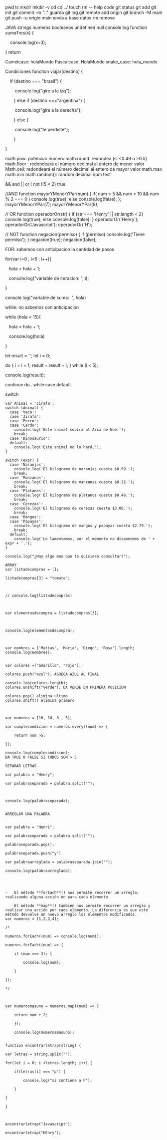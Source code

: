 
pwd
ls
mkdir
mkdir -v
cd
cd ../
touch
rm
-- help
code
git status
git add
git init
git commit -m ".." guarda
git log
git remote add origin
git branch -M main
git push -u origin main envia a base datos
rm remove





JAVA
strings
numeros
booleanos
undefined
null
console.log
function sumaTres(x) {

    console.log(x+3);

}
return

Camelcase: holaMundo
Pascalcase: HolaMundo
snake_case: hola_mundo


Condiciones
function viajar(destino) {

    if (destino === "brasil") {

        console.log("gire a la izq");

       } else if (destino ==="argentina") {

        console.log("gire a la derecha");

       } else {

        console.log("te perdiste");

       }

}

math.pow: potenciar numero
math.round: redondea (si <0.49 o >0.5)
math.floor : redondeará el número decimal al entero de menor valor
Math.ceil: redondeará el número decimal al entero de mayor valor
math.max
math.min
math.random(): random decimal
npm test


&& and
|| or
! not  !(5 < 2) true

//AND
function mayorYMenorYPar(num) {
	if( num > 5 && num < 10  && num  % 2 === 0 ) console.log(true);
	else console.log(false);
};
mayorYMenorYPar(7);
mayorYMenorYPar(8); 

// OR
function operadorOr(str) {
   if (str === 'Henry' || str.length < 2) console.log(true);
   else console.log(false);
}
operadorOr('Henry');
operadorOr('Javascript');
operadorOr('H');

// NOT
function negacion(permiso) {
   if (permiso) console.log('Tiene permiso');
}
negacion(true);
negacion(false);

FOR: sabemos con anticipacion la cantidad de pasos

for(var i=0 ; i<5 ; i++){

   hola = hola + 1;

   console.log("variable de iteracion: ", i);

}

console.log("variable de suma:  ", hola)

while: no sabemos con anticipacion

while (hola < 15){

   hola = hola + 1;

   console.log(hola)

}


let result = '';
let i = 0;

do {
  i = i + 1;
  result = result + i;
} while (i < 5);

console.log(result);


continue
do..  while
case
default

switch
```
var Animal = 'Jirafa';
switch (Animal) {
  case 'Vaca':
  case 'Jirafa':
  case 'Perro':
  case 'Cerdo':
    console.log('Este animal subirá al Arca de Noé.');
    break;
  case 'Dinosaurio':
  default:
    console.log('Este animal no lo hará.');
}
```
```
switch (expr) {
  case 'Naranjas':
    console.log('El kilogramo de naranjas cuesta $0.59.');
    break;
  case 'Manzanas':
    console.log('El kilogramo de manzanas cuesta $0.32.');
    break;
  case 'Platanos':
    console.log('El kilogramo de platanos cuesta $0.48.');
    break;
  case 'Cerezas':
    console.log('El kilogramo de cerezas cuesta $3.00.');
    break;
  case 'Mangos':
  case 'Papayas':
    console.log('El kilogramo de mangos y papayas cuesta $2.79.');
    break;
  default:
    console.log('Lo lamentamos, por el momento no disponemos de ' + expr + '.');
}

console.log("¿Hay algo más que te quisiera consultar?");

ARRAY
var listadecompras = [];

listadecompras[3] = "tomate";

  

// console.log(listadecompras)

  

var elementosdecompra = listadecompras[3];

  

console.log(elementosdecompra);



var nombres = ['Matias', 'Maria', 'Diego', 'Rosa'].length;
console.log(nombres);


var colores =["amarillo", "rojo"];

colores.push("azul"); AGREGA AZUL AL FINAL

console.log(colores.length);
colores.unshift("verde"); DA VERDE EN PRIMERA POSICION

colores.pop() elimina ultimo
colores.shift() elimina primero



var numeros = [10, 10, 8 , 5];

var cumplecondicion = numeros.every((num) => {

    return num >5;

});

console.log(cumplecondicion);
DA TRUE O FALSE SI TODOS SON > 5

SEPARAR LETRAS

var palabra = "Henry";

var palabraseparada = palabra.split("");

  

console.log(palabraseparada);


ARREGLAR UNA PALABRA


var palabra = "Henri";

var palabraseparada = palabra.split("");

palabraseparada.pop();

palabraseparada.push("y")

var palabraarreglada = palabraseparada.join("");

console.log(palabraarreglada);



  
-   El método **forEach**() nos permite recorrer un arreglo, realizando alguna acción en para cada elemento.
           
    El método **map**() también nos permite recorrer un arreglo y realizar una acción por cada elemento. La diferencia es que este método devuelve un nuevo arreglo los elementos modificados.
var numeros = [1,2,3,4];

/*

numeros.forEach((num) => console.log(num));

numeros.forEach((num) => {

    if (num === 3); {

        console.log(num);

    }

});

*/

  

var numerosmasuno = numeros.map((num) => {

    return num + 2;

    });

    console.log(numerosmasuno);


function encontrarletrap(string) {

var letras = string.split("");

for(let i = 0; i <letras.length; i++) {

    if(letras[i] === "p") {

        console.log("si contiene a P");

    }

}

}

  

encontrarletrap("Javascript");

encontrarletrap("HEnry");